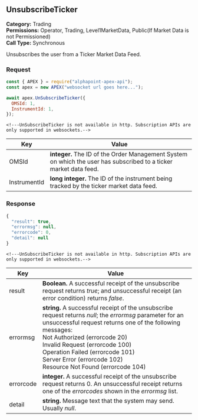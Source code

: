 ## UnsubscribeTicker

**Category:** Trading<br />
**Permissions:** Operator, Trading, Level1MarketData, Public(If Market Data is not Permissioned)<br />
**Call Type:** Synchronous

Unsubscribes the user from a Ticker Market Data Feed.

### Request

```javascript
const { APEX } = require("alphapoint-apex-api");
const apex = new APEX("websocket url goes here...");

await apex.UnSubscribeTicker({
  OMSId: 1,
  InstrumentId: 1,
});
```

```http
<!---UnSubscribeTicker is not available in http. Subscription APIs are only supported in websockets.-->

```

| Key          | Value                                                                                                             |
| ------------ | ----------------------------------------------------------------------------------------------------------------- |
| OMSId        | **integer.** The ID of the Order Management System on which the user has subscribed to a ticker market data feed. |
| InstrumentId | **long integer.** The ID of the instrument being tracked by the ticker market data feed.                          |

### Response

```javascript
{
  "result": true,
  "errormsg": null,
  "errorcode": 0,
  "detail": null
}
```

```http
<!---UnSubscribeTicker is not available in http. Subscription APIs are only supported in websockets.-->

```

| Key       | Value                                                                                                                                                                                                                                                                                                                                                           |
| --------- | --------------------------------------------------------------------------------------------------------------------------------------------------------------------------------------------------------------------------------------------------------------------------------------------------------------------------------------------------------------- |
| result    | **Boolean.** A successful receipt of the unsubscribe request returns _true_; and unsuccessful receipt (an error condition) returns _false_.                                                                                                                                                                                                                     |
| errormsg  | **string.** A successful receipt of the unsubscribe request returns _null_; the _errormsg_ parameter for an unsuccessful request returns one of the following messages:<br />Not Authorized (errorcode 20)<br />Invalid Request (errorcode 100)<br />Operation Failed (errorcode 101)<br />Server Error (errorcode 102)<br />Resource Not Found (errorcode 104) |
| errorcode | **integer.** A successful receipt of the unsubscribe request returns 0. An unsuccessful receipt returns one of the _errorcodes_ shown in the _errormsg_ list.                                                                                                                                                                                                   |
| detail    | **string.** Message text that the system may send. Usually _null_.                                                                                                                                                                                                                                                                                              |
